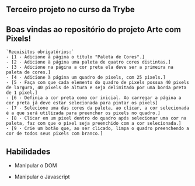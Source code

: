 ## Terceiro projeto no curso da Trybe
## Boas vindas ao repositório do projeto Arte com Pixels!

    `Requisitos obrigatórios:`
    - [1 - Adicione à página o título "Paleta de Cores".]
    - [2 - Adicione à página uma paleta de quatro cores distintas.]
    - [3 - Adicione na página a cor preta ela deve ser a primeira na paleta de cores.]
    - [4 - Adicione à página um quadro de pixels, com 25 pixels.]
    - [5 - Faça com que cada elemento do quadro de pixels possua 40 pixels de largura, 40 pixels de altura e seja delimitado por uma borda preta de 1 pixel.]
    - [6 - Definia a cor preta como cor inicial. Ao carregar a página a cor preta já deve estar selecionada para pintar os pixels]
    - [7 - Selecione uma das cores da paleta, ao clicar, a cor selecionada é a que será utilizada para preencher os pixels no quadro.]
    - [8 - Clicar em um pixel dentro do quadro após selecionar uma cor na paleta, faz com que o pixel seja preenchido com a cor selecionada.]
    - [9 - Crie um botão que, ao ser clicado, limpa o quadro preenchendo a cor de todos seus pixels com branco.]

## Habilidades

- Manipular o DOM

- Manipular o Javascript
